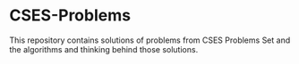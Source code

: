 # CSES-Problems
This repository contains solutions of problems from CSES Problems Set and the algorithms and thinking behind those solutions.
